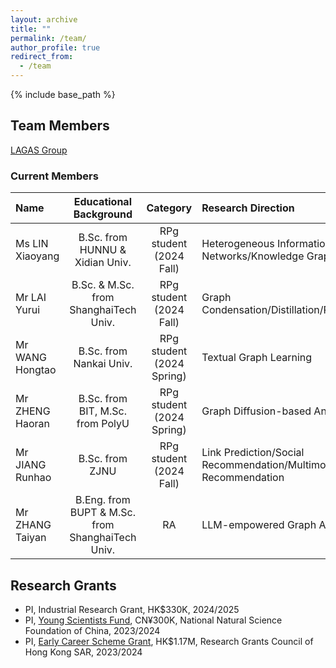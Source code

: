 ```yaml
---
layout: archive
title: ""
permalink: /team/
author_profile: true
redirect_from:
  - /team
---
```


{% include base_path %}

## Team Members

[LAGAS Group](https://github.com/HKBU-LAGAS)

### Current Members

| Name         | Educational Background       |  Category    |   Research Direction  |   Publications  |
|:--------------|:-------------------------------:|:--------------:|:-----------------------|:-----------------------|
| Ms LIN Xiaoyang | B.Sc. from HUNNU & Xidian Univ.| RPg student (2024 Fall) |   Heterogeneous Information Networks/Knowledge Graphs  |                       |
| Mr LAI Yurui | B.Sc. & M.Sc. from ShanghaiTech Univ.| RPg student (2024 Fall) |   Graph Condensation/Distillation/Rewiring    |        KDD'24               |
| Mr WANG Hongtao | B.Sc. from Nankai Univ.| RPg student (2024 Spring) |   Textual Graph Learning    |                       |
| Mr ZHENG Haoran | B.Sc. from BIT, M.Sc. from PolyU| RPg student (2024 Spring) |  Graph Diffusion-based Analytics |                       |
| Mr JIANG Runhao | B.Sc. from ZJNU| RPg student (2024 Fall) |  Link Prediction/Social Recommendation/Multimodal Recommendation   |                       |
| Mr ZHANG Taiyan | B.Eng. from BUPT & M.Sc. from ShanghaiTech Univ.| RA |  LLM-empowered Graph Analytics   |                       |


## Research Grants
- PI, Industrial Research Grant, HK$330K, 2024/2025
- PI, [Young Scientists Fund](https://www.nsfc.gov.cn/publish/portal0/tab1418/), CN¥300K, National Natural Science Foundation of China, 2023/2024
- PI, [Early Career Scheme Grant](https://www.ugc.edu.hk/eng/rgc/funding_opport/ecs/), HK$1.17M, Research Grants Council of Hong Kong SAR, 2023/2024

